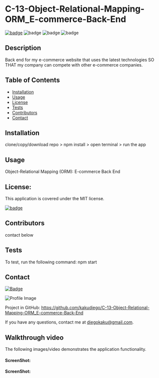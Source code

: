 # C-13-Object-Relational-Mapping-ORM_E-commerce-Back-End

[![badge](https://img.shields.io/badge/license-MIT-orange)](https://opensource.org/licenses/MIT)
![badge](https://img.shields.io/badge/Made%20with-Node-blue)
![badge](https://img.shields.io/badge/Made%20with-JavaScript-green)
![badge](https://img.shields.io/badge/Made%20with-MySQL-yellow)

## Description

Back end for my e-commerce website that uses the latest technologies SO THAT my company can compete with other e-commerce companies.

## Table of Contents

- [Installation](#installation)
- [Usage](#usage)
- [License](#license)
- [Tests](#tests)
- [Contributors](#contributors)
- [Contact](#contact)

## Installation

clone/copy/download repo > npm install > open terminal > run the app

## Usage

Object-Relational Mapping (ORM): E-commerce Back End

## License:

This application is covered under the MIT license.

[![badge](https://img.shields.io/badge/license-MIT-orange)](https://opensource.org/licenses/MIT)

## Contributors

contact below

## Tests

To test, run the following command: npm start

## Contact

[![Badge](https://img.shields.io/badge/Github-kakudiego-4cbbb9)](https://github.com/kakudiego)

![Profile Image](https://github.com/kakudiego.png?size=50)

Project in GitHub: https://github.com/kakudiego/C-13-Object-Relational-Mapping-ORM_E-commerce-Back-End

If you have any questions, contact me at diegokaku@gmail.com.

## Walkthrough video

The following images/video demonstrates the application functionality.

#### ScreenShot:

#### ScreenShot:
